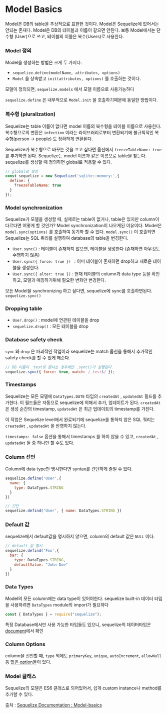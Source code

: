 

# Model Basics

Model은 DB의 table을 추상적으로 표한현 것이다. Model은 Sequelize에 없어서는 안되는 존재다. Model은 DB의 테이블과 이름이 같으면 안된다. 보통 Model에서는 단수형 (User)으로 쓰고, 테이블의 이름은 복수(Users)로 사용한다.



### Model 정의

Model을 생성하는 방법은 크게 두 가지다. 

- `sequelize.define(modelName, attributes, options)` 
- `Model` 을 상속받고 `init(attributes, options)` 를 호출하는 것이다.

모델이 정의되면, `sequelize.models` 에서 모델 이름으로 사용가능하다

`sequelize.define` 은 내부적으로 `Model.init` 을 호출하기때문에 동일한 방법이다.



### 복수형 (pluralization)

Sequelize는 table 이름이 없다면 model 이름의 복수형을 테이블 이름으로 사용한다. 복수형으로의 변환은 `infection` 이라는 라이브러리로부터 변환되기에 불규칙적인 복수형(person -> people) 도 정확하게 변환된다. 



Sequelize가 복수형으로 바꾸는 것을 끄고 싶다면 옵션에서 `freezeTableName: true` 를 추가하면 된다.  Sequelize는 model 이름과 같은 이름으로 table을 찾는다. sequelize를 생성할 때 정의하면 global로 적용할 수 있다. 

```javascript
// global로 설정
const sequelize = new Sequelize('sqlite::memory:',{
  define: {
    freezeTableName: true
  }
});
```



### Model synchronization

Sequelize가 모델을 생성할 때, 실제로는 table이 없거나, table은 있지만 column이 다르다면 어떻게 할 것인가? Model synchronization이 나오게된 이유이다. Model은 `model.sync(options)` 를 호출하여 동기화 할 수 있다. `model.sync()` 이 호출되면 Sequelize는 SQL 쿼리를 실행하여 database의 table을 변경한다. 

- `User.sync()`  : 테이블이 존재하지 않으면, 테이블을 생성한다 (존재하면 아무것도 수행하지 않음)
- `User.sync({ force: true }) ` : 이미 테이블이 존재하면 drop하고 새로운 테이블을 생성한다.
- `User.sync({ alter: true })` : 현재 테이블의 column과 data type 등을 확인하고, 모델과 매칭하기위해 필요한 변화만 변경한다.



모든 Model을 synchronizing 하고 싶다면, sequelize에 sync를 호출하면된다. `sequelize.sync()` 



### Dropping table

- `User.drop()` : model에 연관된 테이블을 drop
- `sequelize.drop()` : 모든 테이블을 drop



### Database safety check

`sync` 와 `drop` 은 파괴적인 작업이라 sequelize는 match 옵션을 통해서 추가적인 safety check를 할 수 있게 해준다. 

```javascript
// DB 이름이 _test로 끝나는 경우에만 .sync()가 실행된다.
sequelize.sync({ force: true, match: /_test$/ });
```



### Timestamps

Sequelize는 모든 모델에 `DataTypes.DATE` 타입의 `createdAt` , `updatedAt` 필드를 추가한다.  이 필드들은 자동으로 sequelize에 의해서 추가, 업데이트가 된다. `createdAt` 은 생성 순간의 timestamp, `updatedAt` 은 최근 업데이트의 timestamp를 가진다.

이 작업은 Sequelize level에서 완료되기에 sequelize를 통하지 않은 SQL 쿼리는 `createdAt` , `updatedAt` 을 반영하지 않는다.

`timestamps: false` 옵션을 통해서 timestamps 를 하지 않을 수 있고, `createdAt` , `updatedAt` 둘 중 하나만 할 수도 있다.



### Column 선언

Column에 data type만 명시한다면 syntax를 간단하게 줄일 수 있다.

``` javascript
sequelize.define('User',{
  name: {
    type: DataTypes.STRING
  }
})

// 간단
sequelize.defind('User', { name: DataTypes.STRING })
```



### Default 값

sequelize에서 default값을 명시하지 않으면, column의 default 값은 `NULL` 이다. 

``` javascript
// default 값 명시
sequelize.defind('Foo',{
  bar: {
    type: DataTypes.STRING,
    defaultValue: "John Doe"
  }
})
```



### Data Types

Model의 모든 column에는 data type이 있어야한다. sequelize built-in 데이터 타입을 사용하려면 `DataTypes` module의 import가 필요하다

```javascript
const { DataTypes } = require("sequelize");
```

특정 Database에서만 사용 가능한 타입들도 있으니, sequelize의 데이터타입은 [document](https://sequelize.org/master/manual/model-basics.html#data-types)에서 확인



### Column Options

column을 선언할 때, `type` 외에도 `primaryKey`, `unique`, `autoIncrement`, `allowNull` 등 [많은 option](https://sequelize.org/master/manual/model-basics.html#column-options)들이 있다. 



### Model 클래스

Sequelize의 모델은 ES6 클래스로 되어있어서, 쉽게 custom instance나 method를 추가할 수 있다.







출처 : [Sequelize Documentation : Model-basics](https://sequelize.org/master/manual/model-basics.html)